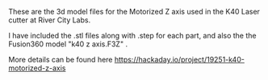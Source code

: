 These are the 3d model files for the Motorized Z axis used in the K40 Laser cutter at River City Labs.

I have included the .stl files along with .step for each part, and also the the Fusion360 model "k40 z axis.F3Z" .

More details can be found here https://hackaday.io/project/19251-k40-motorized-z-axis
